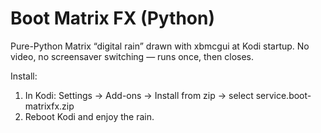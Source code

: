 # Boot Matrix FX (Python)
Pure-Python Matrix “digital rain” drawn with xbmcgui at Kodi startup.
No video, no screensaver switching — runs once, then closes.

Install:
1. In Kodi: Settings → Add-ons → Install from zip → select service.boot-matrixfx.zip
2. Reboot Kodi and enjoy the rain.
